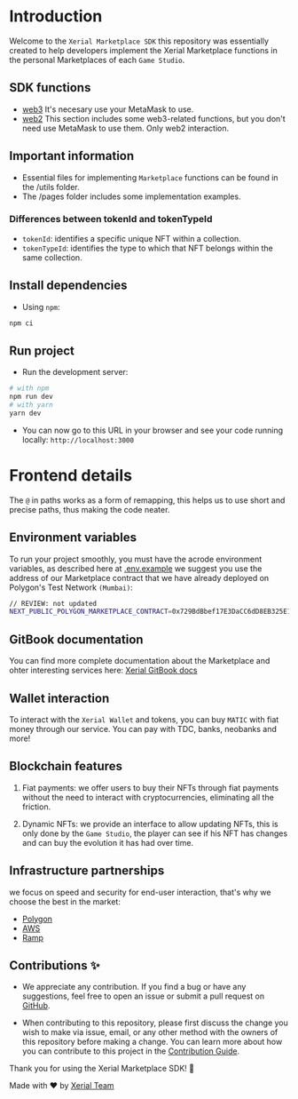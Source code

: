 # Introduction

Welcome to the `Xerial Marketplace SDK` this repository was essentially created to help developers implement the Xerial Marketplace functions in the personal Marketplaces of each `Game Studio`.

## SDK functions
- [web3](functions/web2/WEB2-FUNCTIONS.md) It's necesary use your MetaMask to use.
- [web2](functions/web3/WEB3-FUNCTIONS.md) This section includes some web3-related functions, but you don't need use MetaMask to use them. Only web2 interaction.

## Important information

- Essential files for implementing `Marketplace` functions can be found in the /utils folder.
- The /pages folder includes some implementation examples.

### Differences between tokenId and tokenTypeId

- `tokenId`: identifies a specific unique NFT within a collection.
- `tokenTypeId`: identifies the type to which that NFT belongs within the same collection.

## Install dependencies

- Using `npm`:

```bash
npm ci
```

## Run project

- Run the development server:

```bash
# with npm
npm run dev
# with yarn
yarn dev
```

- You can now go to this URL in your browser and see your code running locally: `http://localhost:3000`

# Frontend details

The `@` in paths works as a form of remapping, this helps us to use short and precise paths, thus making the code neater.

## Environment variables

To run your project smoothly, you must have the acrode environment variables, as described here at [.env.example](.env.example) we suggest you use the address of our Marketplace contract that we have already deployed on Polygon's Test Network `(Mumbai)`:

```bash
// REVIEW: not updated
NEXT_PUBLIC_POLYGON_MARKETPLACE_CONTRACT=0x729BdBbef17E3DaCC6dD8EB325E1bce40699Ab27
```

## GitBook documentation

You can find more complete documentation about the Marketplace and ohter interesting services here: [Xerial GitBook docs](https://xerial.gitbook.io/xerial-doc/intro/introduction)

## Wallet interaction

To interact with the `Xerial Wallet` and tokens, you can buy `MATIC` with fiat money through our service.
You can pay with TDC, banks, neobanks and more!

## Blockchain features

1. Fiat payments: we offer users to buy their NFTs through fiat payments without the need to interact with cryptocurrencies, eliminating all the friction.

2. Dynamic NFTs: we provide an interface to allow updating NFTs, this is only done by the `Game Studio`, the player can see if his NFT has changes and can buy the evolution it has had over time.

## Infrastructure partnerships

we focus on speed and security for end-user interaction, that's why we choose the best in the market:

- [Polygon](https://polygon.technology/)
- [AWS](https://aws.amazon.com/)
- [Ramp](https://ramp.com/)

## Contributions ✨

- We appreciate any contribution. If you find a bug or have any suggestions, feel free to open an issue or submit a pull request on [GitHub](https://github.com/xerial-games/marketplace-web3-sdk).

- When contributing to this repository, please first discuss the change you wish to make via issue, email, or any other method with the owners of this repository before making a change. You can learn more about how you can contribute to this project in the [Contribution Guide](docs/CONTRIBUTING.md).

Thank you for using the Xerial Marketplace SDK! 💫

Made with ❤️ by [Xerial Team](https://github.com/xerial-games)